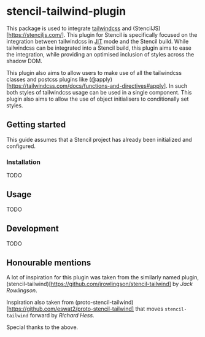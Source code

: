 # stencil-tailwind-plugin

This package is used to integrate [tailwindcss](https://tailwindcss.com/) and (StencilJS)[https://stenciljs.com/]. This plugin for Stencil is specifically focused on the integration between tailwindcss in [JIT](https://tailwindcss.com/docs/just-in-time-mode#enabling-jit-mode) mode and the Stencil build. While tailwindcss can be integrated into a Stencil build, this plugin aims to ease the integration, while providing an optimised inclusion of styles across the shadow DOM.

This plugin also aims to allow users to make use of all the tailwindcss classes and postcss plugins like (@apply)[https://tailwindcss.com/docs/functions-and-directives#apply]. In such both styles of tailwindcss usage can be used in a single component. This plugin also aims to allow the use of object initialisers to conditionally set styles.

## Getting started

This guide assumes that a Stencil project has already been initialized and configured.

### Installation

TODO

## Usage

TODO

## Development

TODO


## Honourable mentions

A lot of inspiration for this plugin was taken from the similarly named plugin, (stencil-tailwind)[https://github.com/jrowlingson/stencil-tailwind] by *Jack Rowlingson*.

Inspiration also taken from (proto-stencil-tailwind)[https://github.com/eswat2/proto-stencil-tailwind] that moves `stencil-tailwind` forward by *Richard Hess*.

Special thanks to the above.

